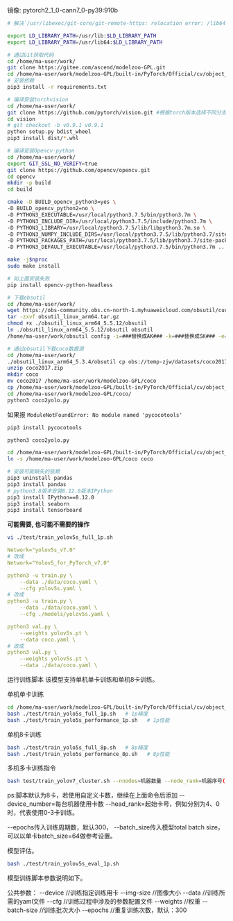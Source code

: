 镜像: pytorch2_1_0-cann7_0-py39:910b


```bash
# 解决`/usr/libexec/git-core/git-remote-https: relocation error: /lib64/libcurl.so.4: symbol SSLv3_client_method version OPENSSL_1_1_0 not defined in file libssl.so.1.1 with link time reference`

export LD_LIBRARY_PATH=/usr/lib:$LD_LIBRARY_PATH
export LD_LIBRARY_PATH=/usr/lib64:$LD_LIBRARY_PATH
```

```bash
# 通过Git获取代码
cd /home/ma-user/work/
git clone https://gitee.com/ascend/modelzoo-GPL.git
cd /home/ma-user/work/modelzoo-GPL/built-in/PyTorch/Official/cv/object_detection/Yolov5_for_PyTorch_v7.0/
# 安装依赖
pip3 install -r requirements.txt
```

```bash
# 编译安装torchvision
cd /home/ma-user/work/
git clone https://github.com/pytorch/vision.git #根据torch版本选择不同分支
cd vision
# git checkout -b v0.9.1 v0.9.1
python setup.py bdist_wheel
pip3 install dist/*.whl
```

```bash
# 编译安装Opencv-python
cd /home/ma-user/work/
export GIT_SSL_NO_VERIFY=true
git clone https://github.com/opencv/opencv.git
cd opencv
mkdir -p build
cd build

cmake -D BUILD_opencv_python3=yes \
-D BUILD_opencv_python2=no \
-D PYTHON3_EXECUTABLE=/usr/local/python3.7.5/bin/python3.7m \
-D PYTHON3_INCLUDE_DIR=/usr/local/python3.7.5/include/python3.7m \
-D PYTHON3_LIBRARY=/usr/local/python3.7.5/lib/libpython3.7m.so \
-D PYTHON3_NUMPY_INCLUDE_DIRS=/usr/local/python3.7.5/lib/python3.7/site-packages/numpy/core/include \
-D PYTHON3_PACKAGES_PATH=/usr/local/python3.7.5/lib/python3.7/site-packages \
-D PYTHON3_DEFAULT_EXECUTABLE=/usr/local/python3.7.5/bin/python3.7m ..

make -j$nproc
sudo make install

# 如上面安装失败
pip install opencv-python-headless
```

```bash
# 下载obsutil
cd /home/ma-user/work/
wget https://obs-community.obs.cn-north-1.myhuaweicloud.com/obsutil/current/obsutil_linux_arm64.tar.gz
tar -zxvf obsutil_linux_arm64.tar.gz
chmod +x ./obsutil_linux_arm64_5.5.12/obsutil
ln ./obsutil_linux_arm64_5.5.12/obsutil obsutil
/home/ma-user/work/obsutil config -i=###替换成AK### -k=###替换成SK### -e=obs.cn-east-292.mygaoxinai.com

# 通过obsutil下载coco数据源
cd /home/ma-user/work/
./obsutil_linux_arm64_5.3.4/obsutil cp obs://temp-zjw/datasets/coco2017.zip ./
unzip coco2017.zip
mkdir coco
mv coco2017 /home/ma-user/work/modelzoo-GPL/coco
cp /home/ma-user/work/modelzoo-GPL/built-in/PyTorch/Official/cv/object_detection/Yolov5_for_PyTorch_v7.0/cocofile/* /home/ma-user/work/modelzoo-GPL/coco/
cd /home/ma-user/work/modelzoo-GPL/coco/
python3 coco2yolo.py
```

如果报 `ModuleNotFoundError: No module named 'pycocotools'`
```bash
pip3 install pycocotools

python3 coco2yolo.py
```

```bash
cd /home/ma-user/work/modelzoo-GPL/built-in/PyTorch/Official/cv/object_detection/Yolov5_for_PyTorch_v7.0/
ln -s /home/ma-user/work/modelzoo-GPL/coco coco
```

```bash
# 安装可能缺失的依赖
pip3 uninstall pandas
pip3 install pandas
# python3.8版本安装8.12.0版本IPython
pip3 install IPython==8.12.0
pip3 install seaborn
pip3 install tensorboard
```

**可能需要, 也可能不需要的操作**
```bash
vi ./test/train_yolov5s_full_1p.sh
```
```yaml
Network="yolov5s_v7.0"
# 改成
Network="Yolov5_for_PyTorch_v7.0"
```

```yaml
python3 -u train.py \
    --data ./data/coco.yaml \
    --cfg yolov5s.yaml \
# 改成
python3 -u train.py \
    --data ./data/coco.yaml \
    --cfg ./models/yolov5s.yaml \
```

```yaml
python3 val.py \
    --weights yolov5s.pt \
    --data coco.yaml \
# 改成
python3 val.py \
    --weights yolov5s.pt \
    --data ./data/coco.yaml \
```

运行训练脚本
该模型支持单机单卡训练和单机8卡训练。

单机单卡训练

```bash
cd /home/ma-user/work/modelzoo-GPL/built-in/PyTorch/Official/cv/object_detection/Yolov5_for_PyTorch_v7.0/
bash ./test/train_yolo5s_full_1p.sh   # 1p精度    
bash ./test/train_yolo5s_performance_1p.sh   # 1p性能
```
单机8卡训练
```bash
bash ./test/train_yolo5s_full_8p.sh   # 8p精度    
bash ./test/train_yolo5s_performance_8p.sh   # 8p性能
```
多机多卡训练指令
```bash
bash test/train_yolov7_cluster.sh --nnodes=机器数量 --node_rank=机器序号(0,1,2...) --master_addr=主机服务器地址 --master_port=主机服务器端口号
```
ps:脚本默认为8卡，若使用自定义卡数，继续在上面命令后添加 --device_number=每台机器使用卡数 --head_rank=起始卡号，例如分别为4、0时，代表使用0-3卡训练。

--epochs传入训练周期数，默认300， --batch_size传入模型total batch size，可以以单卡batch_size=64做参考设置。

模型评估。
```bash
bash ./test/train_yolov5s_eval_1p.sh 
```
模型训练脚本参数说明如下。

公共参数：
--device                            //训练指定训练用卡
--img-size                          //图像大小
--data                              //训练所需的yaml文件
--cfg                               //训练过程中涉及的参数配置文件
--weights                           //权重
--batch-size                        //训练批次大小
--epochs                            //重复训练次数，默认：300